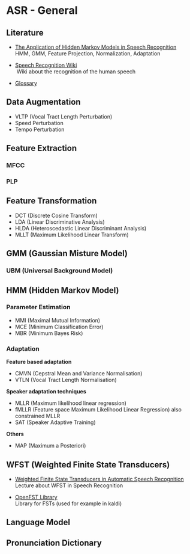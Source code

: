 # ASR - General

## Literature

- [The Application of Hidden Markov Models in Speech Recognition](literature/The_Application_of_Hidden_Markov_Models_in_Speech_Recognition.pdf)   
  HMM, GMM, Feature Projection, Normalization, Adaptation
  
- [Speech Recognition Wiki](http://recognize-speech.com)   
  Wiki about the recognition of the human speech
  
- [Glossary](http://www.vocapia.com/glossary.html)   

## Data Augmentation

- VLTP (Vocal Tract Length Perturbation)
- Speed Perturbation
- Tempo Perturbation

## Feature Extraction

### MFCC

### PLP

## Feature Transformation

- DCT (Discrete Cosine Transform)
- LDA (Linear Discriminative Analysis)
- HLDA (Heteroscedastic Linear Discriminant Analysis)
- MLLT (Maximum Likelihood Linear Transform)

## GMM (Gaussian Misture Model)

### UBM (Universal Background Model)

## HMM (Hidden Markov Model)

### Parameter Estimation

- MMI (Maximal Mutual Information)
- MCE (Minimum Classification Error)
- MBR (Minimum Bayes Risk)

### Adaptation

**Feature based adaptation**
- CMVN (Cepstral Mean and Variance Normalisation)
- VTLN (Vocal Tract Length Normalisation)

**Speaker adaptation techniques**
- MLLR (Maximum likelihood linear regression)
- fMLLR (Feature space Maximum Likelihood Linear Regression) also constrained MLLR
- SAT (Speaker Adaptive Training)

**Others**
- MAP (Maximum a Posteriori)


## WFST (Weighted Finite State Transducers)

- [Weighted Finite State Transducers in Automatic Speech Recognition](WFST_in_Speech_Recognition.pdf)   
  Lecture about WFST in Speech Recognition
  
- [OpenFST Library](http://www.openfst.org/twiki/bin/view/FST/WebHome)   
  Library for FSTs (used for example in kaldi)

## Language Model

## Pronunciation Dictionary
